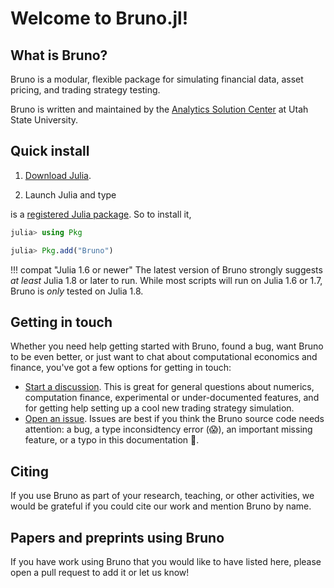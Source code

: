 # Welcome to Bruno.jl!

## What is Bruno?
Bruno is a modular, flexible package for simulating financial data, asset pricing, and trading strategy testing. 

Bruno is written and maintained by the [Analytics Solution Center](https://huntsman.usu.edu/asc/index) at Utah State University.  

## Quick install

1. [Download Julia](https://julialang.org/downloads/).

2. Launch Julia and type

is a [registered Julia package](https://julialang.org/packages/). So to install it,

```julia
julia> using Pkg

julia> Pkg.add("Bruno")
```

!!! compat "Julia 1.6 or newer"
    The latest version of Bruno strongly suggests _at least_ Julia 1.8 or later to run.
    While most scripts will run on Julia 1.6 or 1.7, Bruno is _only_ tested on Julia 1.8.

## Getting in touch

Whether you need help getting started with Bruno, found a bug, want Bruno to be even better, or just want to chat about computational economics and finance, you've got a few options for getting in touch:

* [Start a discussion](https://github.com/USU-Analytics-Solution-Center/Bruno.jl/discussions). This is great for general questions about numerics, computation finance, experimental or under-documented features, and for getting help setting up a cool new trading strategy simulation.
* [Open an issue](https://github.com/USU-Analytics-Solution-Center/Bruno.jl/issues). Issues are best if you think the Bruno source code needs attention: a bug, a type inconsidtency error (😱), an important missing feature, or a typo in this documentation 👀.

## Citing

If you use Bruno as part of your research, teaching, or other activities, we would be grateful if you could
cite our work and mention Bruno by name.

## Papers and preprints using Bruno

If you have work using Bruno that you would like to have listed here, please open a pull request to add it or let us know!